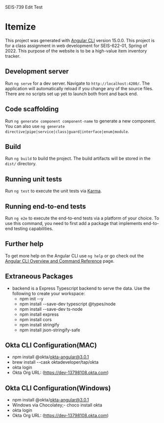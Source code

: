 SEIS-739 Edit Test


# Itemize

This project was generated with [Angular CLI](https://github.com/angular/angular-cli) version 15.0.0.
This project is for a class assignment in web development for SEIS-622-01, Spring of 2022. 
This purpose of the website is to be a high-value item inventory tracker.

## Development server

Run `ng serve` for a dev server. Navigate to `http://localhost:4200/`. The application will automatically reload if you change any of the source files. There are no scripts set up yet to launch both front and back end. 

## Code scaffolding

Run `ng generate component component-name` to generate a new component. You can also use `ng generate directive|pipe|service|class|guard|interface|enum|module`.

## Build

Run `ng build` to build the project. The build artifacts will be stored in the `dist/` directory.

## Running unit tests

Run `ng test` to execute the unit tests via [Karma](https://karma-runner.github.io).

## Running end-to-end tests

Run `ng e2e` to execute the end-to-end tests via a platform of your choice. To use this command, you need to first add a package that implements end-to-end testing capabilities.

## Further help

To get more help on the Angular CLI use `ng help` or go check out the [Angular CLI Overview and Command Reference](https://angular.io/cli) page.

## Extraneous Packages

- backend is a Express Typescript backend to serve the data. Use the following to create your workspace:
    - npm init --y
    - npm install --save-dev typescript @types/node
    - npm install --save-dev ts-node
    - npm install express
    - npm install cors
    - npm install stringify
    - npm install json-stringify-safe


## Okta CLI  Configuration(MAC)

- npm install @okta/okta-angular@3.0.1
- brew install --cask oktadeveloper/tap/okta 
- okta login
- Okta Org URL: (https://dev-13798108.okta.com) 


## Okta CLI Configuration(Windows)

- npm install @okta/okta-angular@3.0.1
- Windows via Chocolatey;- choco install okta
- okta login
- Okta Org URL: (https://dev-13798108.okta.com) 
